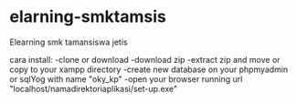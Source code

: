 # elarning-smktamsis
Elearning smk tamansiswa jetis

cara install:
-clone or download
-download zip
-extract zip and move or copy to your xampp directory
-create new database on your phpmyadmin or sqlYog  with name "oky_kp"
-open your browser running url "localhost/namadirektoriaplikasi/set-up.exe"

